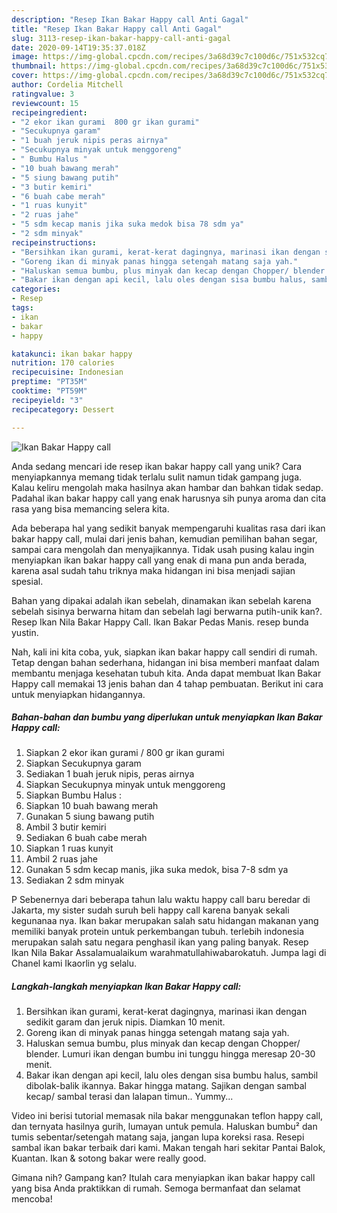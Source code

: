 ```yaml
---
description: "Resep Ikan Bakar Happy call Anti Gagal"
title: "Resep Ikan Bakar Happy call Anti Gagal"
slug: 3113-resep-ikan-bakar-happy-call-anti-gagal
date: 2020-09-14T19:35:37.018Z
image: https://img-global.cpcdn.com/recipes/3a68d39c7c100d6c/751x532cq70/ikan-bakar-happy-call-foto-resep-utama.jpg
thumbnail: https://img-global.cpcdn.com/recipes/3a68d39c7c100d6c/751x532cq70/ikan-bakar-happy-call-foto-resep-utama.jpg
cover: https://img-global.cpcdn.com/recipes/3a68d39c7c100d6c/751x532cq70/ikan-bakar-happy-call-foto-resep-utama.jpg
author: Cordelia Mitchell
ratingvalue: 3
reviewcount: 15
recipeingredient:
- "2 ekor ikan gurami  800 gr ikan gurami"
- "Secukupnya garam"
- "1 buah jeruk nipis peras airnya"
- "Secukupnya minyak untuk menggoreng"
- " Bumbu Halus "
- "10 buah bawang merah"
- "5 siung bawang putih"
- "3 butir kemiri"
- "6 buah cabe merah"
- "1 ruas kunyit"
- "2 ruas jahe"
- "5 sdm kecap manis jika suka medok bisa 78 sdm ya"
- "2 sdm minyak"
recipeinstructions:
- "Bersihkan ikan gurami, kerat-kerat dagingnya, marinasi ikan dengan sedikit garam dan jeruk nipis. Diamkan 10 menit."
- "Goreng ikan di minyak panas hingga setengah matang saja yah."
- "Haluskan semua bumbu, plus minyak dan kecap dengan Chopper/ blender. Lumuri ikan dengan bumbu ini tunggu hingga meresap 20-30 menit."
- "Bakar ikan dengan api kecil, lalu oles dengan sisa bumbu halus, sambil dibolak-balik ikannya. Bakar hingga matang. Sajikan dengan sambal kecap/ sambal terasi dan lalapan timun.. Yummy..."
categories:
- Resep
tags:
- ikan
- bakar
- happy

katakunci: ikan bakar happy 
nutrition: 170 calories
recipecuisine: Indonesian
preptime: "PT35M"
cooktime: "PT59M"
recipeyield: "3"
recipecategory: Dessert

---
```



![Ikan Bakar Happy call](https://img-global.cpcdn.com/recipes/3a68d39c7c100d6c/751x532cq70/ikan-bakar-happy-call-foto-resep-utama.jpg)

Anda sedang mencari ide resep ikan bakar happy call yang unik? Cara menyiapkannya memang tidak terlalu sulit namun tidak gampang juga. Kalau keliru mengolah maka hasilnya akan hambar dan bahkan tidak sedap. Padahal ikan bakar happy call yang enak harusnya sih punya aroma dan cita rasa yang bisa memancing selera kita.

Ada beberapa hal yang sedikit banyak mempengaruhi kualitas rasa dari ikan bakar happy call, mulai dari jenis bahan, kemudian pemilihan bahan segar, sampai cara mengolah dan menyajikannya. Tidak usah pusing kalau ingin menyiapkan ikan bakar happy call yang enak di mana pun anda berada, karena asal sudah tahu triknya maka hidangan ini bisa menjadi sajian spesial.

Bahan yang dipakai adalah ikan sebelah, dinamakan ikan sebelah karena sebelah sisinya berwarna hitam dan sebelah lagi berwarna putih-unik kan?. Resep Ikan Nila Bakar Happy Call. Ikan Bakar Pedas Manis. resep bunda yustin.


Nah, kali ini kita coba, yuk, siapkan ikan bakar happy call sendiri di rumah. Tetap dengan bahan sederhana, hidangan ini bisa memberi manfaat dalam membantu menjaga kesehatan tubuh kita. Anda dapat membuat Ikan Bakar Happy call memakai 13 jenis bahan dan 4 tahap pembuatan. Berikut ini cara untuk menyiapkan hidangannya.

<!--inarticleads1-->

##### Bahan-bahan dan bumbu yang diperlukan untuk menyiapkan Ikan Bakar Happy call:

1. Siapkan 2 ekor ikan gurami / 800 gr ikan gurami
1. Siapkan Secukupnya garam
1. Sediakan 1 buah jeruk nipis, peras airnya
1. Siapkan Secukupnya minyak untuk menggoreng
1. Siapkan  Bumbu Halus :
1. Siapkan 10 buah bawang merah
1. Gunakan 5 siung bawang putih
1. Ambil 3 butir kemiri
1. Sediakan 6 buah cabe merah
1. Siapkan 1 ruas kunyit
1. Ambil 2 ruas jahe
1. Gunakan 5 sdm kecap manis, jika suka medok, bisa 7-8 sdm ya
1. Sediakan 2 sdm minyak


P Sebenernya dari beberapa tahun lalu waktu happy call baru beredar di Jakarta, my sister sudah suruh beli happy call karena banyak sekali kegunanaa nya. Ikan bakar merupakan salah satu hidangan makanan yang memiliki banyak protein untuk perkembangan tubuh. terlebih indonesia merupakan salah satu negara penghasil ikan yang paling banyak. Resep Ikan Nila Bakar Assalamualaikum warahmatullahiwabarokatuh. Jumpa lagi di Chanel kami Ikaorlin yg selalu. 

<!--inarticleads2-->

##### Langkah-langkah menyiapkan Ikan Bakar Happy call:

1. Bersihkan ikan gurami, kerat-kerat dagingnya, marinasi ikan dengan sedikit garam dan jeruk nipis. Diamkan 10 menit.
1. Goreng ikan di minyak panas hingga setengah matang saja yah.
1. Haluskan semua bumbu, plus minyak dan kecap dengan Chopper/ blender. Lumuri ikan dengan bumbu ini tunggu hingga meresap 20-30 menit.
1. Bakar ikan dengan api kecil, lalu oles dengan sisa bumbu halus, sambil dibolak-balik ikannya. Bakar hingga matang. Sajikan dengan sambal kecap/ sambal terasi dan lalapan timun.. Yummy...


Video ini berisi tutorial memasak nila bakar menggunakan teflon happy call, dan ternyata hasilnya gurih, lumayan untuk pemula. Haluskan bumbu² dan tumis sebentar/setengah matang saja, jangan lupa koreksi rasa. Resepi sambal ikan bakar terbaik dari kami. Makan tengah hari sekitar Pantai Balok, Kuantan. Ikan &amp; sotong bakar were really good. 

Gimana nih? Gampang kan? Itulah cara menyiapkan ikan bakar happy call yang bisa Anda praktikkan di rumah. Semoga bermanfaat dan selamat mencoba!
